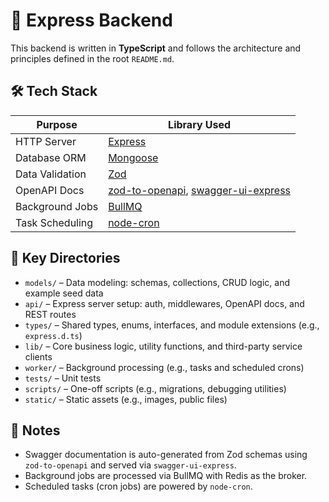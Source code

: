 # 🚀 Express Backend

This backend is written in **TypeScript** and follows the architecture and principles defined in the root `README.md`.

## 🛠️ Tech Stack

| Purpose         | Library Used                                                                                                                               |
| --------------- | ------------------------------------------------------------------------------------------------------------------------------------------ |
| HTTP Server     | [Express](https://expressjs.com/)                                                                                                          |
| Database ORM    | [Mongoose](https://mongoosejs.com/)                                                                                                        |
| Data Validation | [Zod](https://zod.dev/)                                                                                                                    |
| OpenAPI Docs    | [zod-to-openapi](https://github.com/asteasolutions/zod-to-openapi), [swagger-ui-express](https://www.npmjs.com/package/swagger-ui-express) |
| Background Jobs | [BullMQ](https://docs.bullmq.io/)                                                                                                          |
| Task Scheduling | [node-cron](https://www.npmjs.com/package/node-cron)                                                                                       |

## 📁 Key Directories

-   `models/` – Data modeling: schemas, collections, CRUD logic, and example seed data
-   `api/` – Express server setup: auth, middlewares, OpenAPI docs, and REST routes
-   `types/` – Shared types, enums, interfaces, and module extensions (e.g., `express.d.ts`)
-   `lib/` – Core business logic, utility functions, and third-party service clients
-   `worker/` – Background processing (e.g., tasks and scheduled crons)
-   `tests/` – Unit tests
-   `scripts/` – One-off scripts (e.g., migrations, debugging utilities)
-   `static/` – Static assets (e.g., images, public files)

## 📌 Notes

-   Swagger documentation is auto-generated from Zod schemas using `zod-to-openapi` and served via `swagger-ui-express`.
-   Background jobs are processed via BullMQ with Redis as the broker.
-   Scheduled tasks (cron jobs) are powered by `node-cron`.
